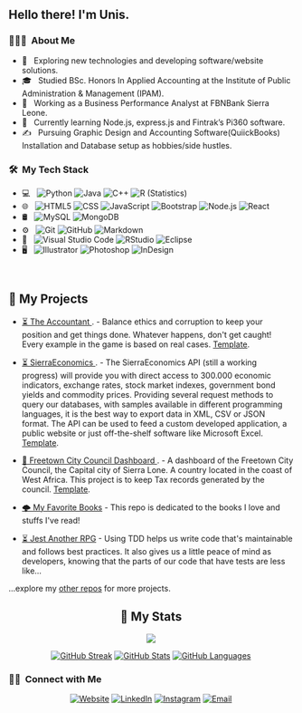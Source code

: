 <h2> Hello there! I'm Unis.</h2>

<h3> 👨🏻‍💻 &nbsp;About Me </h3>


- 🤔 &nbsp; Exploring new technologies and developing software/website solutions.
- 🎓 &nbsp; Studied BSc. Honors In Applied Accounting at the Institute of Public Administration & Management (IPAM).
- 💼 &nbsp; Working as a Business Performance Analyst at FBNBank Sierra Leone.
- 🌱 &nbsp; Currently learning Node.js, express.js and Fintrak’s Pi360 software.
- ✍️ &nbsp; Pursuing Graphic Design and Accounting Software(QuiickBooks) Installation and Database setup as hobbies/side hustles.

<h3> 🛠 &nbsp;My Tech Stack</h3>

- 💻 &nbsp;
  ![Python](https://img.shields.io/badge/-Python-333333?style=flat&logo=python)
  ![Java](https://img.shields.io/badge/-Java-333333?style=flat&logo=Java&logoColor=007396)
  ![C++](https://img.shields.io/badge/-C++-333333?style=flat&logo=C%2B%2B&logoColor=00599C)
  ![R (Statistics)](https://img.shields.io/badge/-R-333333?style=flat&logo=R&logoColor=276DC3)
- 🌐 &nbsp;
  ![HTML5](https://img.shields.io/badge/-HTML5-333333?style=flat&logo=HTML5)
  ![CSS](https://img.shields.io/badge/-CSS-333333?style=flat&logo=CSS3&logoColor=1572B6)
  ![JavaScript](https://img.shields.io/badge/-JavaScript-333333?style=flat&logo=javascript)
  ![Bootstrap](https://img.shields.io/badge/-Bootstrap-333333?style=flat&logo=bootstrap&logoColor=563D7C)
  ![Node.js](https://img.shields.io/badge/-Node.js-333333?style=flat&logo=node.js)
  ![React](https://img.shields.io/badge/-React-333333?style=flat&logo=react)
- 🛢 &nbsp;
  ![MySQL](https://img.shields.io/badge/-MySQL-333333?style=flat&logo=mysql)
  ![MongoDB](https://img.shields.io/badge/-MongoDB-333333?style=flat&logo=mongodb)
- ⚙️ &nbsp;
  ![Git](https://img.shields.io/badge/-Git-333333?style=flat&logo=git)
  ![GitHub](https://img.shields.io/badge/-GitHub-333333?style=flat&logo=github)
  ![Markdown](https://img.shields.io/badge/-Markdown-333333?style=flat&logo=markdown)
- 🔧 &nbsp;
  ![Visual Studio Code](https://img.shields.io/badge/-Visual%20Studio%20Code-333333?style=flat&logo=visual-studio-code&logoColor=007ACC)
  ![RStudio](https://img.shields.io/badge/-RStudio-333333?style=flat&logo=rstudio)
  ![Eclipse](https://img.shields.io/badge/-Eclipse-333333?style=flat&logo=eclipse-ide&logoColor=2C2255)
- 🖥 &nbsp;
  ![Illustrator](https://img.shields.io/badge/-Illustrator-333333?style=flat&logo=adobe-illustrator)
  ![Photoshop](https://img.shields.io/badge/-Photoshop-333333?style=flat&logo=adobe-photoshop)
  ![InDesign](https://img.shields.io/badge/-InDesign-333333?style=flat&logo=adobe-indesign)

<br/>


## 🚧 My Projects

- [⏳ The Accountant ](https://github.com/Unis434/the-accountant). - Balance ethics and corruption to keep your position and get things done. Whatever happens, don't get caught! Every example in the game is based on real cases. [Template](https://github.com/Unis434/the-accountant).

- [⏳ SierraEconomics ](https://github.com/Unis434/Freetown-City-Council-Dashboard). - The SierraEconomics API (still a working progress) will provide you with direct access to 300.000 economic indicators, exchange rates, stock market indexes, government bond yields and commodity prices. Providing several request methods to query our databases, with samples available in different programming languages, it is the best way to export data in XML, CSV or JSON format. The API can be used to feed a custom developed application, a public website or just off-the-shelf software like Microsoft Excel. [Template](https://unis434.github.io/SierraEconomics/).

- [🔭 Freetown City Council Dashboard ](https://unis434.github.io/SierraEconomics/). - A dashboard of the Freetown City Council, the Capital city of Sierra Lone. A country located in the coast of West Africa. This project is to keep Tax records generated by the council. [Template](https://github.com/Unis434/Freetown-City-Council-Dashboard).

- [🌩️ My Favorite Books](https://github.com/Unis434/Books) - This repo is dedicated to the books I love and stuffs I've read!

- [⏳ Jest Another RPG](https://github.com/Unis434/jest-another-RPG) - Using TDD helps us write code that's maintainable and follows best practices. It also gives us a little peace of mind as developers, knowing that the parts of our code that have tests are less like…

...explore my [other repos](https://github.com/Unis434?tab=repositories) for more projects.

<div align="center">

## 🔖 My Stats

[![](https://komarev.com/ghpvc/?username=unis434&style=flat-square&color=C691E9)](https://github.com/Unis434)

[![GitHub Streak](https://github-readme-streak-stats.herokuapp.com?user=Unis434&theme=material-palenight&hide_border=true)](https://github.com/Unis434)
[![GitHub Stats](https://github-readme-stats.vercel.app/api?username=Unis434&show_icons=true&hide_border=true&theme=material-palenight&count_private=true)](https://github.com/Unis434)
[![GitHub Languages](https://github-readme-stats.vercel.app/api/top-langs/?&username=Unis434&layout=compact&hide_border=true&langs_count=8&theme=material-palenight)](https://github.com/Unis434)

</div>

<h3> 🤝🏻 &nbsp;Connect with Me </h3>

<p align="center">
<a href="https://unis434.github.io/Personal_Resume/index.html"><img alt="Website" src="https://img.shields.io/badge/Website-Personal_Resume-blue?style=flat-square&logo=google-chrome"></a>
<a href="https://www.linkedin.com/in//"><img alt="LinkedIn" src="https://img.shields.io/badge/LinkedIn-Unisa%20Kamara-blue?style=flat-square&logo=linkedin"></a>
<a href="https://www.instagram.com/unis_k/"><img alt="Instagram" src="https://img.shields.io/badge/Instagram-Unis_k-blue?style=flat-square&logo=instagram"></a>
<a href="mailto:unisk434@gmail.com"><img alt="Email" src="https://img.shields.io/badge/Email-unisk434@gmail.com-blue?style=flat-square&logo=gmail"></a>
</p>


<!--
**Unis434/Unis434** is a ✨ _special_ ✨ repository because its `README.md` (this file) appears on your GitHub profile.

Here are some ideas to get you started:

- 🔭 I’m currently working on an an applcation software ERP system that will be cloud based incorporating both CRM & Payroll Accounting.
- 🌱 I’m currently learning node.js and perormance monitoring metrics using python.
- 💬 Ask me about Accounting, Finance, HTML, CSS, javascript, node.js, ERP performance monitoring and evaluation.
- 📫 How to reach me: unisk434@gmail.com  -  +23278350434
- 😄 Pronouns: Mr.
- ⚡ Fun fact: Guess what???
  -->
